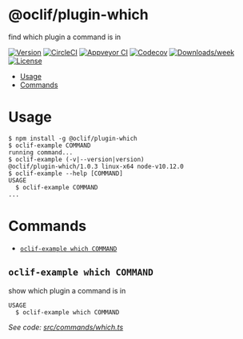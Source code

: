 @oclif/plugin-which
===================

find which plugin a command is in

[![Version](https://img.shields.io/npm/v/@oclif/plugin-which.svg)](https://npmjs.org/package/@oclif/plugin-which)
[![CircleCI](https://circleci.com/gh/oclif/plugin-which/tree/master.svg?style=shield)](https://circleci.com/gh/oclif/plugin-which/tree/master)
[![Appveyor CI](https://ci.appveyor.com/api/projects/status/github/oclif/plugin-which?branch=master&svg=true)](https://ci.appveyor.com/project/oclif/plugin-which/branch/master)
[![Codecov](https://codecov.io/gh/oclif/plugin-which/branch/master/graph/badge.svg)](https://codecov.io/gh/oclif/plugin-which)
[![Downloads/week](https://img.shields.io/npm/dw/@oclif/plugin-which.svg)](https://npmjs.org/package/@oclif/plugin-which)
[![License](https://img.shields.io/npm/l/@oclif/plugin-which.svg)](https://github.com/oclif/plugin-which/blob/master/package.json)

<!-- toc -->
* [Usage](#usage)
* [Commands](#commands)
<!-- tocstop -->
# Usage
<!-- usage -->
```sh-session
$ npm install -g @oclif/plugin-which
$ oclif-example COMMAND
running command...
$ oclif-example (-v|--version|version)
@oclif/plugin-which/1.0.3 linux-x64 node-v10.12.0
$ oclif-example --help [COMMAND]
USAGE
  $ oclif-example COMMAND
...
```
<!-- usagestop -->
# Commands
<!-- commands -->
* [`oclif-example which COMMAND`](#oclif-example-which-command)

## `oclif-example which COMMAND`

show which plugin a command is in

```
USAGE
  $ oclif-example which COMMAND
```

_See code: [src/commands/which.ts](https://github.com/oclif/plugin-which/blob/v1.0.3/src/commands/which.ts)_
<!-- commandsstop -->
